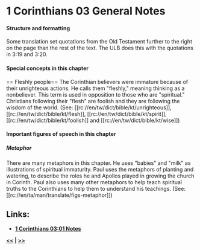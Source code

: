 # 1 Corinthians 03 General Notes #

#### Structure and formatting ####

Some translation set quotations from the Old Testament further to the right on the page than the rest of the text. The ULB does this with the quotations in 3:19 and 3:20.

#### Special concepts in this chapter ####

== Fleshly people==
The Corinthian believers were immature because of their unrighteous actions. He calls them "fleshly," meaning thinking as a nonbeliever. This term is used in opposition to those who are "spiritual." Christians following their "flesh" are foolish and they are following the wisdom of the world. (See: [[rc://en/tw/dict/bible/kt/unrighteous]], [[rc://en/tw/dict/bible/kt/flesh]], [[rc://en/tw/dict/bible/kt/spirit]], [[rc://en/tw/dict/bible/kt/foolish]] and [[rc://en/tw/dict/bible/kt/wise]])

#### Important figures of speech in this chapter ####

##### Metaphor #####
There are many metaphors in this chapter. He uses "babies" and "milk" as illustrations of spiritual immaturity. Paul uses the metaphors of planting and watering, to describe the roles he and Apollos played in growing the church in Corinth. Paul also uses many other metaphors to help teach spiritual truths to the Corinthians to help them to understand his teachings. (See: [[rc://en/ta/man/translate/figs-metaphor]])
## Links: ##

* __[1 Corinthians 03:01 Notes](./01.md)__

__[<<](../02/intro.md) | [>>](../04/intro.md)__
